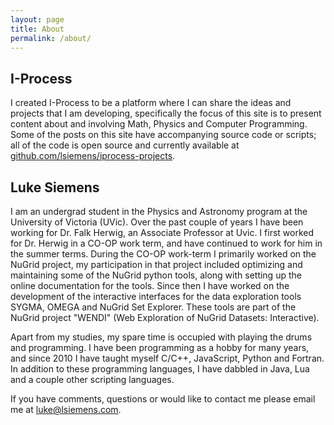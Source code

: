 ```yaml
---
layout: page
title: About
permalink: /about/
---
```


## I-Process ##
I created I-Process to be a platform where I can share the ideas and projects that I am developing, specifically the focus of this site is to present content about and involving Math, Physics and Computer Programming. Some of the posts on this site have accompanying source code or scripts; all of the code is open source and currently available at [github.com/lsiemens/iprocess-projects](https://github.com/lsiemens/iprocess-projects).

## Luke Siemens ##
I am an undergrad student in the Physics and Astronomy program at the University of Victoria (UVic). Over the past couple of years I have been working for Dr. Falk Herwig, an Associate Professor at Uvic. I first worked for Dr. Herwig in a CO-OP work term, and have continued to work for him in the summer terms. During the CO-OP work-term I primarily worked on the NuGrid project, my participation in that project included optimizing and maintaining some of the NuGrid python tools, along with setting up the online documentation for the tools. Since then I have worked on the development of the interactive interfaces for the data exploration tools SYGMA, OMEGA and NuGrid Set Explorer. These tools are part of the NuGrid project "WENDI" (Web Exploration of NuGrid Datasets: Interactive).

Apart from my studies, my spare time is occupied with playing the drums and programming. I have been programming as a hobby for many years, and since 2010 I have taught myself C/C++, JavaScript, Python and Fortran. In addition to these programming languages, I have dabbled in Java, Lua and a couple other scripting languages.

If you have comments, questions or would like to contact me please email me at <luke@lsiemens.com>.

